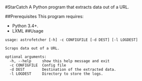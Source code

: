 #StarCatch
A Python program that extracts data out of a URL.

##Prerequisites
This program requires:
- Python 3.4+.
- LXML 
##Usage

```
usage: astrofetcher [-h] -c CONFIGFILE [-d DEST] [-l LOGDEST]

Scraps data out of a URL.

optional arguments:
  -h, --help     show this help message and exit
  -c CONFIGFILE  Config file
  -d DEST        Destination of the extracted data.
  -l LOGDEST     Directory to store the logs.
```